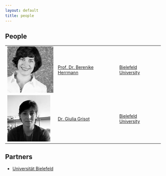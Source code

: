 ```yaml
---
layout: default
title: people
---
```


## People

|  |  |  |
|-------|-------|--------------|
| ![](/images/ppl/jbh.jpeg) | [Prof. Dr. Berenike Herrmann](https://jberenike.github.io/) | [Bielefeld University](https://www.uni-bielefeld.de/fakultaeten/linguistik-literaturwissenschaft/index.xml) |
| ![](/images/ppl/gg.jpeg) | [Dr. Giulia Grisot](https://giuliagrisot.github.io/) | [Bielefeld University](https://www.uni-bielefeld.de/fakultaeten/linguistik-literaturwissenschaft/index.xml) |


## Partners

- [Universität Bielefeld](https://www.uni-bielefeld.de/(en)/)
